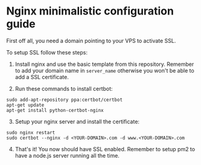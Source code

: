 # Nginx minimalistic configuration guide

First off all, you need a domain pointing to your VPS to activate SSL.

To setup SSL follow these steps:

1. Install nginx and use the basic template from this repository. Remember to add your domain name in `server_name` otherwise you won't be able to add a SSL certificate.

2. Run these commands to install certbot:

```
sudo add-apt-repository ppa:certbot/certbot
apt-get update
apt-get install python-certbot-nginx
```


3. Setup your nginx server and install the certificate:

```
sudo nginx restart
sudo certbot --nginx -d <YOUR-DOMAIN>.com -d www.<YOUR-DOMAIN>.com
```

4. That's it! You now should have SSL enabled. Remember to setup pm2 to have a node.js server running all the time.
